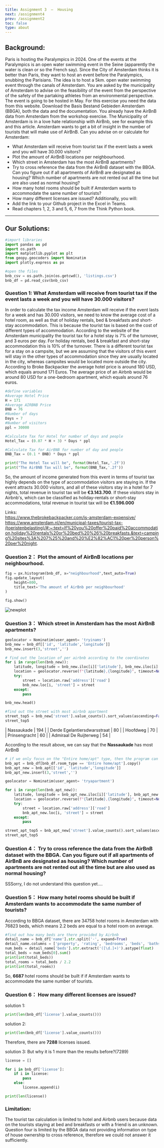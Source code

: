```yaml
---
title: Assignment 3  –  Housing
next: /assignment4
prev: /assignment2
toc: false
type: about
---
```



## Background:

Paris is hosting the Paralympics in 2024. One of the events at the Paralympics is an open water swimming event in the Seine (apparently the water is clean or so the French say). Since the City of Amsterdam thinks it is better than Paris, they want to host an event before the Paralympics, snubbing the Parisians. The idea is to host a 5km. open water swimming event through the canals of Amsterdam. You are asked by the municipality of Amsterdam to advise on the feasibility of the event from the perspective of the safety of the partaking athletes from an environmental perspective. The event is going to be hosted in May. 
For this exercise you need the data from this website. Download the Basis Bestand Gebieden Amsterdam (BBGA), both the data and the documentation. You already have the AirBnB data from Amsterdam from the workshop exercise.
The Municipality of Amsterdam is in a love hate relationship with AirBnb, see for example this and this article. Amsterdam wants to get a bit of insight in the number of tourists that will make use of AirBnB. 
Can you advise on or calculate for Amsterdam:
- What Amsterdam will receive from tourist tax if the event lasts a week and you will have 30.000 visitors?
- Plot the amount of AirBnB locations per neighbourhood.
- Which street in Amsterdam has the most AirBnB apartments?
- Try to cross reference the data from the AirBnB dataset with the BBGA. Can you figure out if all apartments of AirBnB are designated as housing? Which number of apartments are not rented out all the time but are also used as normal housing?
- How many hotel rooms should be built if Amsterdam wants to accommodate the same number of tourists?
- How many different licenses are issued?
Additionally, you will:
- Add the link to your Github project in the Excel in Teams.
- Read chapters 1, 2, 3 and 5, 6, 7 from the Think Python book.
---

## Our Solutions:

```python
#import libraries
import pandas as pd
import os.path
import matplotlib.pyplot as plt
from geopy.geocoders import Nominatim
import plotly.express as px

#open the files
bnb_csv = os.path.join(os.getcwd(), 'listings.csv')
bnb_df = pd.read_csv(bnb_csv)
```
### Question 1:  What Amsterdam will receive from tourist tax if the event lasts a week and you will have 30.000 visitors?

In order to calculate the tax income Amsterdam will receive if the event lasts for a week and has 30.000 visitors, we need to know the average cost of a hotel room, as well as that of holiday rentals, bed & breakfasts and short-stay accommodation. This is because the tourist tax is based on the cost of different types of accommodation. According to the website of the Amsterdam municipality the tourist tax for a hotel stay is 7% of the turnover, and 3 euros per day. For holiday rentals, bed & breakfast and short-stay accommodation this is 10% of the turnover. There is a different tourist tax for a stay on a campsite, but we are assuming that the visitors of this event will stay in the other types of accommodation since they are usually located in the city, whereas campsites would be located more outside the city.    
According to Broke Backpacker the average hotel price is around 180 USD, which equals around 171 Euros. The average price of an Airbnb would be around 80 USD for a one-bedroom apartment, which equals around 76 euros.  

```python
#define variables
#Average Hotel Price
H = 171
#Average AIRBNB Price
BNB = 76
#Number of days
Days = 7
#Number of visitors
ppl = 30000

#Calculate Tax for Hotel for number of days and people
Hotel_Tax = (0.07 * H + 3) * Days * ppl

#Calculate Tax for AirBNB for number of day and people
BNB_Tax = (0.1 * BNB) * Days * ppl

print("The Hotel Tax will be", format(Hotel_Tax,'.2f'))
print("The AirBNB Tax will be", format(BNB_Tax,'.2f'))
```

So, the amount of income generated from this event in terms of tourist tax highly depends on the type of accommodation visitors are staying in. If the event attracts 30.000 visitors, and all of these visitors stay in a hotel for 7 nights, total revenue in tourist tax will be <b>€3.143.700</b>. If these visitors stay in Airbnb's, which can be classified as holiday-rentals or short-stay accommodations, total revenue in tourist tax will be <b>€1.596.000</b>

Links:  
https://www.thebrokebackpacker.com/is-amsterdam-expensive/  
https://www.amsterdam.nl/en/municipal-taxes/tourist-tax-(toeristenbelasting)/#:~:text=If%20you%20offer%20paid%20accommodation,holiday%20rentals%20or%20bed%20%26%20breakfasts.&text=camping%20sites%3A%207%25%20and%20%E2%82%AC1%20per%20person%20per%20night.  

### Question 2： Plot the amount of AirBnB locations per neighbourhood.  

```python
fig = px.histogram(bnb_df, x="neighbourhood",text_auto=True)
fig.update_layout(
    height=800,
    title_text='The amount of AirBnb per neighbourhood'
)

fig.show()
```
![newplot](newplot.png)

### Question 3： Which street in Amsterdam has the most AirBnB apartments?  

```python
geolocator = Nominatim(user_agent= 'tryinams')
bnb_new = bnb_df[['id', 'latitude','longitude']]
bnb_new.insert(3,'street','')

# find out the location of per airbnb according to the coordinates
for i in range(len(bnb_new)):
    latitude, longitude = bnb_new.iloc[i]['latitude'], bnb_new.iloc[i]['longitude']
    location = geolocator.reverse(f"{latitude},{longitude}", timeout=None)
    try:
        street = location.raw['address']['road']
        bnb_new.loc[i, 'street'] = street
    except:
        pass

bnb_new.head()
```

```python
#find out the street with most airbnb apartment
street_top5 = bnb_new['street'].value_counts().sort_values(ascending=False).head(5)
street_top5
```
| Nassaukade  | 194 |
| Derde Egelantiersdwarsstraat  | 80 |
| Hoofdweg  | 70 |
| Prinsengracht  | 60 |
| Admiraal De Ruijterweg  | 54 |

According to the result above, we can say that the <b>Nassaukade</b> has most AirBnB

```python
# if we only focus on the "Entire home/apt" type, then the program can be like this:
bnb_apt = bnb_df[bnb_df.room_type == 'Entire home/apt'].copy()
bnb_apt_new = bnb_apt[['id', 'latitude','longitude']]
bnb_apt_new.insert(3,'street','')

geolocator = Nominatim(user_agent= 'tryapartment')

for i in range(len(bnb_apt_new)):
    latitude, longitude = bnb_apt_new.iloc[i]['latitude'], bnb_apt_new.iloc[i]['longitude']
    location = geolocator.reverse(f"{latitude},{longitude}", timeout=None)
    try:
        street = location.raw['address']['road']
        bnb_apt_new.loc[i, 'street'] = street
    except:
        pass

street_apt_top5 = bnb_apt_new['street'].value_counts().sort_values(ascending=False).head(5)
street_apt_top5
```

### Question 4： Try to cross reference the data from the AirBnB dataset with the BBGA. Can you figure out if all apartments of AirBnB are designated as housing? Which number of apartments are not rented out all the time but are also used as normal housing?

SSSorry, I do not understand this question yet....



### Question 5： How many hotel rooms should be built if Amsterdam wants to accommodate the same number of tourists?

According to BBGA dataset, there are 34758 hotel rooms in Amsterdam with 76823 beds, which means 2.2 beds are equal to a hotel room on average.

```python
#find out how many beds are there provided by Airbnb
detail_name = bnb_df['name'].str.split('·', expand=True)
detail_name.columns = ['property', 'rating', 'bedrooms', 'beds', 'baths']
num_beds = detail_name['beds'].str.extract('([\d.]+)').astype(float)
total_beds = num_beds[0].sum()
print(int(total_beds))
total_rooms = total_beds / 2.2
print(int(total_rooms))
```

So, <b>6687</b> hotel rooms should be built if if Amsterdam wants to accommodate the same number of tourists.

### Question 6： How many different licenses are issued?

solution 1:
```python
print(len(bnb_df['license'].value_counts()))
```
solution 2:
```python
print(len(bnb_df['license'].value_counts()))
```
Therefore, there are <b>7288</b> licenses issued.

solution 3:
But why it is 1 more than the results before?(7289)
```python
license = []

for i in bnb_df['license']:
    if i in license:
        pass
    else:
        license.append(i)

print(len(license))
```

### Limitation:

The tourist tax calculation is limited to hotel and Airbnb users because data on the tourists staying at bed and breakfasts or with a friend is an unknown. Question four is limited by the BBGA data not providing information on type of house ownership to cross reference, therefore we could not answer it sufficiently.  
